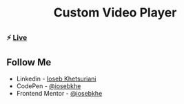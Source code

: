 ##

<h1 align="center"> Custom Video Player </h1>

##

### ⚡ [Live](https://iosebkhe.github.io/Javascript30/11%20-%20Custom%20Video%20Player/index.html)

## Follow Me

- Linkedin - [Ioseb Khetsuriani](https://www.linkedin.com/in/ioseb-khetsuriani-1831801b5/)
- CodePen - [@iosebkhe](https://codepen.io/iosebkhe)
- Frontend Mentor - [@iosebkhe](https://www.frontendmentor.io/profile/iosebkhe)
